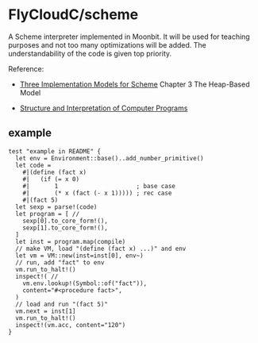 # FlyCloudC/scheme

A Scheme interpreter implemented in Moonbit. It will be used for teaching purposes and not too many optimizations will be added. The understandability of the code is given top priority.

Reference: 

- [Three Implementation Models for Scheme](https://legacy.cs.indiana.edu/~dyb/papers/3imp.pdf) Chapter 3 The Heap-Based Model

- [Structure and Interpretation of Computer Programs](https://mitp-content-server.mit.edu/books/content/sectbyfn/books_pres_0/6515/sicp.zip/full-text/book/book.html)

## example

```moonbit
test "example in README" {
  let env = Environment::base()..add_number_primitive()
  let code =
    #|(define (fact x)
    #|   (if (= x 0)
    #|       1                      ; base case
    #|       (* x (fact (- x 1))))) ; rec case
    #|(fact 5)
  let sexp = parse!(code)
  let program = [ //
    sexp[0].to_core_form!(),
    sexp[1].to_core_form!(),
  ]
  let inst = program.map(compile)
  // make VM, load "(define (fact x) ...)" and env
  let vm = VM::new(inst=inst[0], env~)
  // run, add "fact" to env
  vm.run_to_halt!()
  inspect!( //
    vm.env.lookup!(Symbol::of("fact")),
    content="#<procedure fact>",
  )
  // load and run "(fact 5)"
  vm.next = inst[1]
  vm.run_to_halt!()
  inspect!(vm.acc, content="120")
}
```
